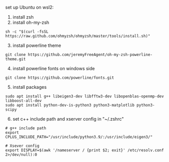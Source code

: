 set up Ubuntu on wsl2:

1. install zsh
2. install oh-my-zsh
```
sh -c "$(curl -fsSL https://raw.github.com/ohmyzsh/ohmyzsh/master/tools/install.sh)"
```
3. install powerline theme
```
git clone https://github.com/jeremyFreeAgent/oh-my-zsh-powerline-theme.git
```
4. install powerline fonts on windows side 
```
git clone https://github.com/powerline/fonts.git
```
5. install packages
```
sudo apt install g++ libeigen3-dev libfftw3-dev libopenblas-openmp-dev libboost-all-dev 
sudo apt install python-dev-is-python3 python3-matplotlib python3-scipy
```
6. set c++ include path and xserver config in "~/.zshrc"
```
# g++ include path
export CPLUS_INCLUDE_PATH="/usr/include/python3.9/:/usr/include/eigen3/"
	
# Xsever config
export DISPLAY=$(awk '/nameserver / {print $2; exit}' /etc/resolv.conf 2>/dev/null):0
```

